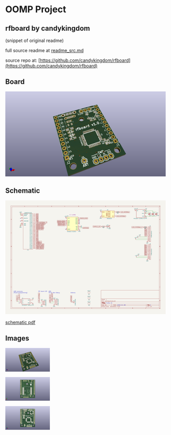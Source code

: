 # OOMP Project  
## rfboard  by candykingdom  
  
(snippet of original readme)  
  
  
  full source readme at [readme_src.md](readme_src.md)  
  
source repo at: [https://github.com/candykingdom/rfboard](https://github.com/candykingdom/rfboard)  
## Board  
  
[![working_3d.png](working_3d_600.png)](working_3d.png)  
## Schematic  
  
[![working_schematic.png](working_schematic_600.png)](working_schematic.png)  
  
[schematic pdf](working_schematic.pdf)  
## Images  
  
[![working_3d.png](working_3d_140.png)](working_3d.png)  
  
[![working_3d_back.png](working_3d_back_140.png)](working_3d_back.png)  
  
[![working_3d_front.png](working_3d_front_140.png)](working_3d_front.png)  
